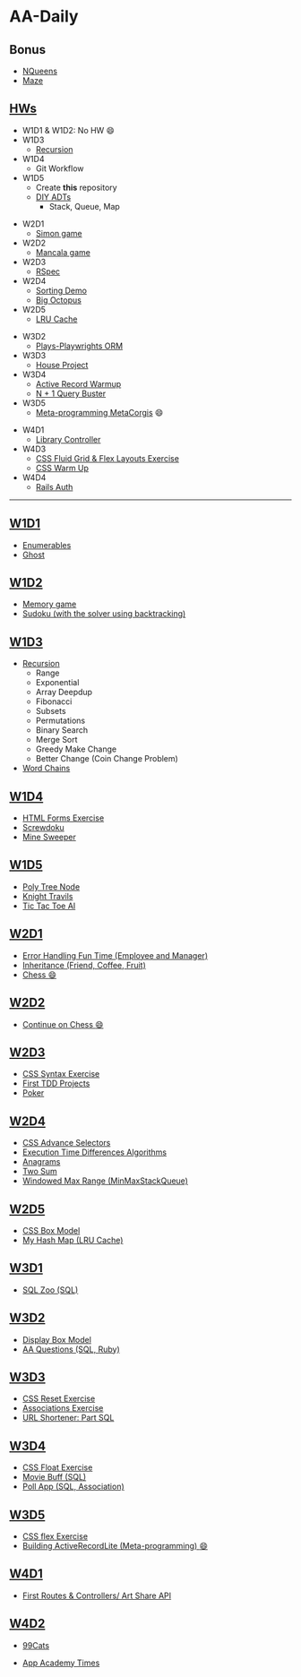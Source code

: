 # AA-Daily

[maze]: Bonus/Maze/maze.rb
[queen]: Bonus/NQueens/nqueens.rb

## Bonus
- [NQueens][queen]
- [Maze][maze]

[homeworks]: homeworks/

## [HWs][homeworks]
[W1D3-Recursion]: homeworks/W1D3/hw_w1d3_recursion.rb
[W1D5HW]: homeworks/W1D5/

- W1D1 & W1D2: No HW :smile:
- W1D3
  - [Recursion][W1D3-Recursion]
- W1D4
  - Git Workflow
- W1D5
  - Create **this** repository
  - [DIY ADTs][W1D5HW]
    - Stack, Queue, Map

[Simon-game]: homeworks/W2D1/
[Mancala-game]: homeworks/W2D2/Mancala/
[Rspec]: homeworks/W2D3/RSpec/
[Sorting-Demo]: homeworks/W2D4/sorting_demo.rb
[big-octopus]: homeworks/W2D4/big_octopus.rb
[LRU-Cache]: homeworks/W2D5/LRU_cache.rb

- W2D1
  - [Simon game][Simon-game]
- W2D2
  - [Mancala game][Mancala-game]
- W2D3
  - [RSpec][Rspec]
- W2D4
  - [Sorting Demo][Sorting-Demo]
  - [Big Octopus][big-octopus]
- W2D5
  - [LRU Cache][LRU-Cache]



[W3D2-plays]: homeworks/W3D2/Plays-Playwrights-ORM/
[W3D3-house]: homeworks/W3D3/HouseProject/
[W3D4-active]: homeworks/W3D4/Active-Record-Warmup/
[W3D4-N-plus-1-query-buster]: homeworks/W3D4/N+1-Query-Buster/
[W3D5-Metaprogramming]: homeworks/W3D5/Metaprogramming-MetaCorgis/

- W3D2
  - [Plays-Playwrights ORM][W3D2-plays]
- W3D3
  - [House Project][W3D3-house]
- W3D4
  - [Active Record Warmup][W3D4-active]
  - [N + 1 Query Buster][W3D4-N-plus-1-query-buster]
- W3D5
  - [Meta-programming MetaCorgis][W3D5-Metaprogramming] :smile:



[W4D1-Library-controller]: homeworks/W4D1/Library-Controller/
[W4D3-CSS-Fluid]: homeworks/W4D3/CSS-Fluid-Grid-And-Flex-Layouts-Exercise/
[W4D3-CSS-Warm-Up]: homeworks/W4D3/CSS-Warm-Up/
[W4D4-RailsAuth]: homeworks/W4D4/RailsAuth/

- W4D1
  - [Library Controller][W4D1-Library-controller]
- W4D3
  - [CSS Fluid Grid & Flex Layouts Exercise][W4D3-CSS-Fluid]
  - [CSS Warm Up][W4D3-CSS-Warm-Up]
- W4D4
  - [Rails Auth][W4D4-RailsAuth]

-----------
[W1D1]: W1D1/
[Enumerables]:W1D1/Enumerables/
[Ghost]:W1D1/Ghost/

## [W1D1][W1D1]
- [Enumerables][Enumerables]
- [Ghost][Ghost]


[W1D2]: W1D2/
[W1D2-Memory-game]: W1D2/memory_game/
[W1D2-Sudoku]: W1D2/Sudoku/

## [W1D2][W1D2]
- [Memory game][W1D2-Memory-game]
- [Sudoku (with the solver using backtracking)][W1D2-Sudoku]

[W1D3]: W1D3/
[W1D3-Recursion]: W1D3/Recursion/
[W1D3-word-chains]: W1D3/Word-Chains/

## [W1D3][W1D3]
- [Recursion][W1D3-Recursion]
  - Range
  - Exponential
  - Array Deepdup
  - Fibonacci
  - Subsets
  - Permutations
  - Binary Search
  - Merge Sort
  - Greedy Make Change
  - Better Change (Coin Change Problem)
- [Word Chains][W1D3-word-chains]


[W1D4]: W1D4/
[W1D4-html]: W1D4/HTML-Forms-Exercise/
[W1D4-screwedoku]: W1D4/screwedoku/
[W1D4-minesweeper]: W1D4/minesweeper/

## [W1D4][W1D4]
- [HTML Forms Exercise][W1D4-html]
- [Screwdoku][W1D4-screwedoku]
- [Mine Sweeper][W1D4-minesweeper]


[W1D5]: W1D5/
[W1D5-poly-tree]: W1D5/Poly-Tree-Node/
[W1D5-knight]: W1D5/Knight-Travails/
[W1D5-Tic-Tac-Toe-AI]: W1D5/Tic-Tac-Toe-AI/

## [W1D5][W1D5]
- [Poly Tree Node][W1D5-poly-tree]
- [Knight Travils][W1D5-knight]
- [Tic Tac Toe AI][W1D5-Tic-Tac-Toe-AI]


[W2D1]: W2D1/
[W2D1-Error]: W2D1/Error-Handling-Funtime/
[W2D1-Inheritance]: W2D1/Inheritance/
[W2D1-Chess]: W2D1/Chess/

## [W2D1][W2D1]
- [Error Handling Fun Time (Employee and Manager)][W2D1-Error]
- [Inheritance (Friend, Coffee, Fruit)][W2D1-Inheritance]
- [Chess :smile:][W2D1-Chess]


## [W2D2][W2D1-Chess]
- [Continue on Chess :smile:][W2D1-Chess]


[W2D3]: W2D3/
[W2D3-CSS]: W2D3/CSS-Syntax-Exercise/
[W2D3-TDD]: W2D3/First-TDD-Projects/
[W2D3-Poker]: W2D3/Poker/

## [W2D3][W2D3]
- [CSS Syntax Exercise][W2D3-CSS]
- [First TDD Projects][W2D3-TDD]
- [Poker][W2D3-Poker]

[W2D4]: W2D4/
[W2D4-CSS]: W2D4/CSS-Advanced-Selectors-Exercise/
[W2D4-Algorithms]: W2D4/Execution-Time-Differences-Algorithms/

[W2D4-Anagrams]: W2D4/Anagrams/
[W2D4-Two-Sum]: W2D4/Two-sum-problem/
[W2D4-Windowed]: W2D4/Windowed-max-range/

## [W2D4][W2D4]
- [CSS Advance Selectors][W2D4-CSS]
- [Execution Time Differences Algorithms][W2D4-Algorithms]
- [Anagrams][W2D4-Anagrams]
- [Two Sum][W2D4-Two-Sum]
- [Windowed Max Range (MinMaxStackQueue)][W2D4-Windowed]


[W2D5]: W2D5/
[W2D5-CSS]: W2D5/CSS-Box-Model/
[W2D5-LRU]: W2D5/My-Hash-Map/

## [W2D5][W2D5]
- [CSS Box Model][W2D5-CSS]
- [My Hash Map (LRU Cache)][W2D5-LRU]


[W3D1]: W3D1/
[W3D1-Zoo]: W3D1/SQL-Zoo

## [W3D1][W3D1]
- [SQL Zoo (SQL)][W3D1-Zoo]


[W3D2]: W3D2/
[W3D2-CSS]: W3D2/display-box-model/
[W3D2-AA-Questions]: W3D2/aa_questions/

## [W3D2][W3D2]
- [Display Box Model][W3D2-CSS]
- [AA Questions (SQL, Ruby)][W3D2-AA-Questions]


[W3D3]: W3D3/
[W3D3-CSS]: W3D3/CSS-Reset-Exercise/
[W3D3-Associations]: W3D3/Associations-Exercise/
[W3D3-URL-Shortener]: W3D3/URL-Shortener-Part-SQL/

## [W3D3][W3D3]
- [CSS Reset Exercise][W3D3-CSS]
- [Associations Exercise][W3D3-Associations]
- [URL Shortener: Part SQL][W3D3-URL-Shortener]


[W3D4]: W3D4/
[W3D4-CSS]: W3D4/css_float_exercise/
[W3D4-movie]: W3D4/movie_buff/
[W3D4-poll]: W3D4/polls_app/

## [W3D4][W3D4]
- [CSS Float Exercise][W3D4-CSS]
- [Movie Buff (SQL)][W3D4-movie]
- [Poll App (SQL, Association)][W3D4-poll]


[W3D5]: W3D5/
[W3D5-CSS]: W3D5/CSS-Flex-Exercise/
[W3D5-Active-Record-Lite]: W3D5/Building-ActiveRecordLite/


## [W3D5][W3D5]
- [CSS flex Exercise][W3D5-CSS]
- [Building ActiveRecordLite (Meta-programming) :smile:][W3D5-Active-Record-Lite]


[W4D1]: W4D1/
[W4D1-API]: W4D1/FirstRoutesControllers/

## [W4D1][W4D1]
- [First Routes & Controllers/ Art Share API][W4D1-API]

[W4D2]: W4D2/
[W4D2-Cats]: W4D2/NinetyNineCats/

## [W4D2][W4D2]
- [99Cats][W4D2-Cats]


[W4D3]: W4D3/
[W4D3-AATimes]: W4D3/AppAcademyTimes/
- [App Academy Times][W4D3-AATimes]
